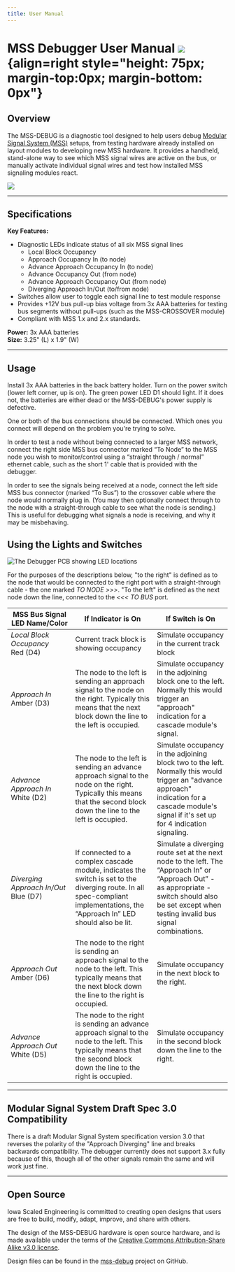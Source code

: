```yaml
---
title: User Manual
---
```

# MSS Debugger User Manual ![](img/simplesig-logo.png){align=right style="height: 75px; margin-top:0px; margin-bottom: 0px"}

## Overview

The MSS-DEBUG is a diagnostic tool designed to help users debug [Modular Signal System (MSS)](https://modularsignalsystem.info/) setups, from testing hardware already installed on layout modules to developing new MSS hardware.  It provides a handheld, stand-alone way to see which MSS signal wires are active on the bus, or manually activate individual signal wires and test how installed MSS signaling modules react.

![](img/mss-debug.jpg)

---

## Specifications

**Key Features:**

* Diagnostic LEDs indicate status of all six MSS signal lines
    * Local Block Occupancy
    * Approach Occupancy In (to node)
    * Advance Approach Occupancy In (to node)
    * Advance Occupancy Out (from node)
    * Advance Approach Occupancy Out (from node)
    * Diverging Approach In/Out (to/from node)
* Switches allow user to toggle each signal line to test module response
* Provides +12V bus pull-up bias voltage from 3x AAA batteries for testing bus segments without
pull-ups (such as the MSS-CROSSOVER module)
* Compliant with MSS 1.x and 2.x standards.  

**Power:**  3x AAA batteries  
**Size:** 3.25" (L) x 1.9" (W)  

---

## Usage

Install 3x AAA batteries in the back battery holder. Turn on the power switch (lower left corner, up is on). The green power LED D1 should light. If it does not, the batteries are either dead or the MSS-DEBUG's power supply is defective.

One or both of the bus connections should be connected. Which ones you connect will depend on the problem you're trying to solve.

In order to test a node without being connected to a larger MSS network, connect the right side MSS bus connector marked “To Node” to the MSS node you wish to monitor/control using a “straight through / normal” ethernet cable, such as the short 1' cable that is provided with the debugger.

In order to see the signals being received at a node, connect the left side MSS bus connector (marked “To Bus”) to the crossover cable where the node would normally plug in. (You may then optionally connect through to the node with a straight-through cable to see what the node is sending.) This is useful for debugging what signals a node is receiving, and why it may be misbehaving.

## Using the Lights and Switches

![The Debugger PCB showing LED locations](img/mss-debug-pcb.png)

For the purposes of the descriptions below, "to the right" is defined as to the node that would be connected to the right port with a straight-through cable - the one marked *TO NODE >>>*.  "To the left" is defined as the next node down the line, connected to the *<<< TO BUS* port.

| MSS&nbsp;Bus&nbsp;Signal<br/>LED&nbsp;Name/Color | If Indicator is On | If Switch is On | 
|-------------------|--------------------|-----------------|
| *Local Block Occupancy*<br/>Red (D4) |Current track block is showing occupancy |Simulate occupancy in the current track block | 
| *Approach In*<br/>Amber (D3) |The node to the left is sending an approach signal to the node on the right. Typically this means that the next block down the line to the left is occupied. |Simulate occupancy in the adjoining block one to the left. Normally this would trigger an "approach" indication for a cascade module's signal.| 
| *Advance Approach In*<br/>White (D2) |The node to the left is sending an advance approach signal to the node on the right. Typically this means that the second block down the line to the left is occupied. |Simulate occupancy in the adjoining block two to the left. Normally this would trigger an "advance approach" indication for a cascade module's signal if it's set up for 4 indication signaling. | 
| *Diverging Approach In/Out*<br/>Blue (D7) |If connected to a complex cascade module, indicates the switch is set to the diverging route. In all spec-compliant implementations, the “Approach In” LED should also be lit. |Simulate a diverging route set at the next node to the left. The “Approach In” or “Approach Out” - as appropriate - switch should also be set except when testing invalid bus signal combinations. | 
| *Approach Out*<br/>Amber (D6) |The node to the right is sending an approach signal to the node to the left. This typically means that the next block down the line to the right is occupied. |Simulate occupancy in the next block to the right. |
| *Advance Approach Out*<br/>White (D5) |The node to the right is sending an advance approach signal to the node to the left. This typically means that the second block down the line to the right is occupied. |Simulate occupancy in the second block down the line to the right. | 


---

## Modular Signal System Draft Spec 3.0 Compatibility

There is a draft Modular Signal System specification version 3.0 that reverses the polarity of the "Approach Diverging" line and breaks backwards compatibility.  The debugger currently does not support 3.x fully because of this, though all of the other signals remain the same and will work just fine.

---

## Open Source 

Iowa Scaled Engineering is committed to creating open designs that users are free to build, modify, adapt, improve, and share with others.  

The design of the MSS-DEBUG hardware is open source hardware, and is made available under the
terms of the [Creative Commons Attribution-Share Alike v3.0 license](http://creativecommons.org/licenses/by-sa/3.0/).  

Design files can be found in the [mss-debug](https://github.com/IowaScaledEngineering/mss-debug) project on 
GitHub.

